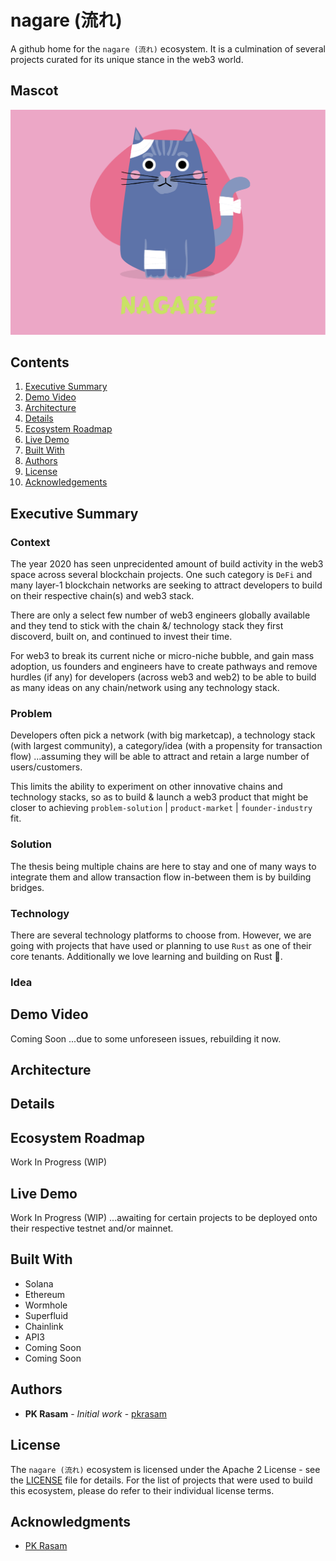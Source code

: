 # nagare (流れ)

A github home for the `nagare (流れ)` ecosystem. It is a culmination of several projects curated for its unique stance in the web3 world.

## Mascot

![Mascot](images/nagare.png)

## Contents

1. [Executive Summary](#executive-summary)
1. [Demo Video](#demo-video)
1. [Architecture](#architecture)
1. [Details](#details)
1. [Ecosystem Roadmap](#ecosystem-roadmap)
1. [Live Demo](#live-demo)
1. [Built With](#built-with)
1. [Authors](#authors)
1. [License](#license)
1. [Acknowledgements](#acknowledgements)

## Executive Summary

### Context

The year 2020 has seen unprecidented amount of build activity in the web3 space across several blockchain projects. One such category is `DeFi` and many layer-1 blockchain networks are seeking to attract developers to build on their respective chain(s) and web3 stack.

There are only a select few number of web3 engineers globally available and they tend to stick with the chain &/ technology stack they first discoverd, built on, and continued to invest their time.

For web3 to break its current niche or micro-niche bubble, and gain mass adoption, us founders and engineers have to create pathways and remove hurdles (if any) for developers (across web3 and web2) to be able to build as many ideas on any chain/network using any technology stack.

### Problem

Developers often pick a network (with big marketcap), a technology stack (with largest community), a category/idea (with a propensity for transaction flow) ...assuming they will be able to attract and retain a large number of users/customers.

This limits the ability to experiment on other innovative chains and technology stacks, so as to build & launch a web3 product that might be closer to achieving `problem-solution` | `product-market` | `founder-industry` fit.

### Solution

The thesis being multiple chains are here to stay and one of many ways to integrate them and allow transaction flow in-between them is by building bridges.

### Technology

There are several technology platforms to choose from. However, we are going with projects that have used or planning to use `Rust` as one of their core tenants. Additionally we love learning and building on Rust 🦀.

### Idea

## Demo Video

Coming Soon ...due to some unforeseen issues, rebuilding it now.

## Architecture

## Details

## Ecosystem Roadmap

Work In Progress (WIP)

## Live Demo

Work In Progress (WIP) ...awaiting for certain projects to be deployed onto their respective testnet and/or mainnet.

## Built With

* Solana
* Ethereum
* Wormhole
* Superfluid
* Chainlink
* API3
* Coming Soon
* Coming Soon

## Authors

* **PK Rasam** - *Initial work* - [pkrasam](https://github.com/pkrasam)

## License

The `nagare (流れ)` ecosystem is licensed under the Apache 2 License - see the [LICENSE](LICENSE) file for details. For the list of projects that were used to build this ecosystem, please do refer to their individual license terms.

## Acknowledgments

* [PK Rasam](https://github.com/pkrasam)